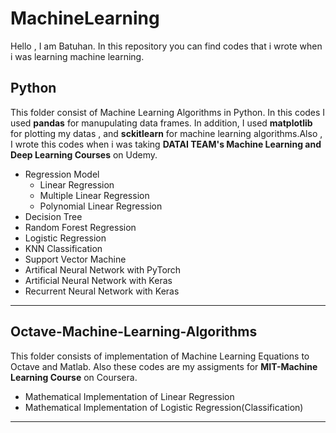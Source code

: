 # MachineLearning

Hello , I am Batuhan. In this repository you can find codes that i wrote when i was learning machine learning.


## Python

This folder consist of Machine Learning Algorithms in Python. In this codes I used **pandas** for manupulating data frames.
In addition, I used **matplotlib** for plotting my datas , and **sckitlearn** for machine learning algorithms.Also , I 
wrote this codes when i was taking **DATAI TEAM's Machine Learning and Deep Learning Courses** on Udemy.

* Regression Model
  * Linear Regression 
  * Multiple Linear Regression
  * Polynomial Linear Regression
 * Decision Tree
 * Random Forest Regression
 * Logistic Regression
 * KNN Classification
 * Support Vector Machine
 * Artifical Neural Network with PyTorch
 * Artificial Neural Network with Keras
 * Recurrent Neural Network with Keras
---

## Octave-Machine-Learning-Algorithms

This folder consists of implementation of Machine Learning Equations to Octave and Matlab. Also these codes are my assigments for
**MIT-Machine Learning Course** on Coursera.

* Mathematical Implementation of Linear Regression
* Mathematical Implementation of Logistic Regression(Classification)
  
---

